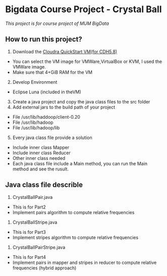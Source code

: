 # Bigdata Course Project - Crystal Ball
*This project is for course project of MUM BigData*
## How to run this project?
1. Download the [Cloudra QuickStart VM(for CDH5.8)](http://www.cloudera.com/downloads/quickstart_vms/5-8.html)
  * You can select the VM image for VMWare,VirtualBox or KVM, I used the VMWare image.
  * Make sure that 4+GiB RAM for the VM
2. Develop Environment
  * Eclipse Luna (included in theVM)
3. Create a java project and copy the java class files to the src folder
4. Add external jars to the build path of your project 
  * File /usr/lib/haddoop/client-0.20
  * File /usr/lib/hadoop
  * File /usr/lib/hadoop/lib
5. Every java class file provide a solution
  * Include inner class Mapper
  * Include inner class Reducer
  * Other inner class needed
  * Each java class file include a Main method, you can run the Main method and see the rusult.
  
## Java class file describle
1. CrystalBallPair.java
  * This is for Part2
  * Implement pairs algorithm to compute relative frequencies
1. CrystalBallStripe.java
  * This is for Part3
  * Implement stripes algorithm to compute relative frequencies
1. CrystalBallPairStripe.java
  * This is for Part4
  * Implement pairs in mapper and stripes in reducer to compute relative frequencies (hybrid approach)
    
   
